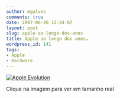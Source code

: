 ```yaml
---
author: mgalves
comments: true
date: 2007-06-26 12:24:07
layout: post
slug: apple-ao-longo-dos-anos
title: Apple ao longo dos anos…
wordpress_id: 141
tags:
- Apple
- Hardware
---
```


[![Apple Evolution]({{BASE_PATH}}images/2007-06-26-apple-ao-longo-dos-anos/apple_evolution.jpg)]({{BASE_PATH}}images/2007-06-26-apple-ao-longo-dos-anos/apple_evolution.jpg)

Clique na imagem para ver em tamanho real
